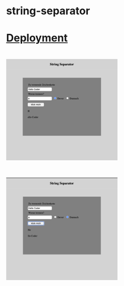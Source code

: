 # string-separator

# [Deployment]()

# <div><img src="./assets/img/readme1.png" alt="readme pic" width="300px"></div>

# <div><img src="./assets/img/readme2.png" alt="readme pic" width="300px"></div>
